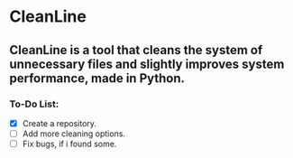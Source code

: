 # CleanLine
## CleanLine is a tool that cleans the system of unnecessary files and slightly improves system performance, made in Python.
### To-Do List:
- [x] Create a repository.
- [ ] Add more cleaning options.
- [ ] Fix bugs, if i found some.
